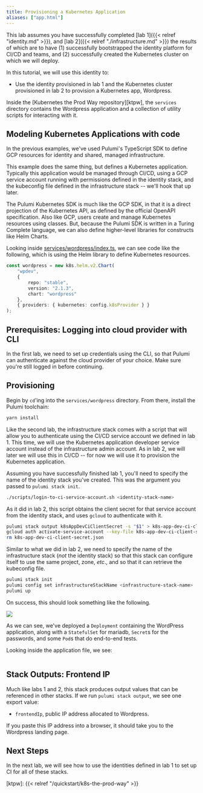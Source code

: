 ```yaml
---
title: Provisioning a Kubernetes Application
aliases: ["app.html"]
---
```


This lab assumes you have successfully completed [lab 1]({{< relref "identity.md" >}}), and [lab
2]({{< relref "./infrastructure.md" >}}) the results of which are to have (1) successfully bootstrapped the
identity platform for CI/CD and teams, and (2) successfully created the Kubernetes cluster on which
we will deploy.

In this tutorial, we will use this identity to:

* Use the identity provisioned in lab 1 and the Kubernetes cluster provisioned in lab 2 to provision
  a Kubernetes app, Wordpress.

Inside the [Kubernetes the Prod Way repository][ktpw], the `services` directory contains the
Wordpress application and a collection of utility scripts for interacting with it.

## Modeling Kubernetes Applications with code

In the previous examples, we've used Pulumi's TypeScript SDK to define GCP resources for identity
and shared, managed infrastructure.

This example does the same thing, but defines a Kubernetes application. Typically this application
would be managed through CI/CD, using a GCP service account running with permissions defined in the
identity stack, and the kubeconfig file defined in the infrastructure stack -- we'll hook that up
later.

The Pulumi Kubernetes SDK is much like the GCP SDK, in that it is a direct projection of the
Kubernetes API, as defined by the official OpenAPI specification. Also like GCP, users create and
manage Kubernetes resources using classes. But, because the Pulumi SDK is written in a Turing
Complete language, we can also define higher-level libraries for constructs like Helm Charts.

Looking inside [services/wordpress/index.ts][app], we can see code like the following, which is
using the Helm library to define Kubernetes resources.

```typescript
const wordpress = new k8s.helm.v2.Chart(
    "wpdev",
    {
        repo: "stable",
        version: "2.1.3",
        chart: "wordpress"
    },
    { providers: { kubernetes: config.k8sProvider } }
);
```

## Prerequisites: Logging into cloud provider with CLI

In the first lab, we need to set up credentials using the CLI, so that Pulumi can authenticate
against the cloud provider of your choice. Make sure you're still logged in before continuing.

## Provisioning

Begin by `cd`'ing into the `services/wordpress` directory. From there, install the Pulumi toolchain:

```sh
yarn install
```

Like the second lab, the infrastructure stack comes with a script that will allow you to
authenticate using the CI/CD service account we defined in lab 1. This time, we will use the
Kubernetes application developer service account instead of the infrastructure admin account. As in
lab 2, we will later we will use this in CI/CD -- for now we will use it to provision the Kubernetes
application.

Assuming you have successfully finished lab 1, you'll need to specify the name of the identity stack
you've created. This was the argument you passed to `pulumi stack init`.

```sh
./scripts/login-to-ci-service-account.sh <identity-stack-name>
```

As it did in lab 2, this script obtains the client secret for that service account from the identity
stack, and uses `gcloud` to authenticate with it.

```sh
pulumi stack output k8sAppDevCiClientSecret -s "$1" > k8s-app-dev-ci-client-secret.json
gcloud auth activate-service-account --key-file k8s-app-dev-ci-client-secret.json
rm k8s-app-dev-ci-client-secret.json
```

Similar to what we did in lab 2, we need to specify the name of the infrastructure stack (_not_ the
identity stack) so that this stack can configure itself to use the same project, zone, _etc_., and
so that it can retrieve the kubeconfig file.

```sh
pulumi stack init
pulumi config set infrastructureStackName <infrastructure-stack-name>
pulumi up
```

On success, this should look something like the following.

<img src="/images/k8s-the-prod-way/app.png">

As we can see, we've deployed a `Deployment` containing the WordPress application, along with a
`StatefulSet` for mariadb, `Secret`s for the passwords, and some `Pod`s that do end-to-end tests.

Looking inside the application file, we see:

```typescript
```

## Stack Outputs: Frontend IP

Much like labs 1 and 2, this stack produces output values that can be referenced in other stacks. If
we run `pulumi stack output`, we see one export value:

* `frontendIp`, public IP address allocated to Wordpress.

If you paste this IP address into a browser, it should take you to the Wordpress landing page.

## Next Steps

In the next lab, we will see how to use the identities defined in lab 1 to set up CI for all of
these stacks.

[app]: https://github.com/pulumi/kubernetes-the-prod-way/blob/master/services/wordpress/index.ts
[ktpw]: {{< relref "/quickstart/k8s-the-prod-way" >}}
